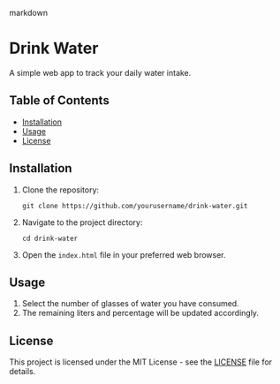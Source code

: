 markdown
# Drink Water

A simple web app to track your daily water intake.

## Table of Contents

- [Installation](#installation)
- [Usage](#usage)
- [License](#license)

## Installation

1. Clone the repository:

   ```
   git clone https://github.com/yourusername/drink-water.git
   ```

2. Navigate to the project directory:

   ```
   cd drink-water
   ```

3. Open the `index.html` file in your preferred web browser.

## Usage

1. Select the number of glasses of water you have consumed.
2. The remaining liters and percentage will be updated accordingly.

## License

This project is licensed under the MIT License - see the [LICENSE](LICENSE) file for details.
